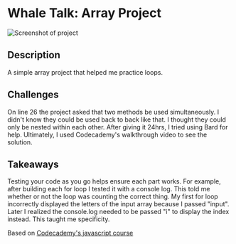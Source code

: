 # Whale Talk: Array Project

![Screenshot of project](https://raw.githubusercontent.com/Zacharyjpeter/cc-whaletalk/main/whaletalk.png)

## Description

A simple array project that helped me practice loops.

## Challenges

On line 26 the project asked that two methods be used simultaneously. I didn't know they could be used back to back like that. I thought they could only be nested within each other. After giving it 24hrs, I tried using Bard for help. Ultimately, I used Codecademy's walkthrough video to see the solution.

## Takeaways

Testing your code as you go helps ensure each part works. For example, after building each for loop I tested it with a console log. This told me whether or not the loop was counting the correct thing. My first for loop incorrectly displayed the letters of the input array because I passed "input". Later I realized the console.log needed to be passed "i" to display the index instead. This taught me specificity.

Based on [Codecademy's javascript course](https://www.codecademy.com/learn/introduction-to-javascript)
